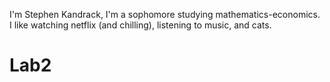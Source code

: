 I'm Stephen Kandrack,
I'm a sophomore studying mathematics-economics.
I like watching netflix (and chilling), listening to music, and cats.
# Lab2
